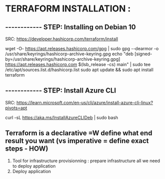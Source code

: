 # TERRAFORM INSTALLATION :

## ------------ STEP: Installing on Debian 10
SRC:  https://developer.hashicorp.com/terraform/install
	
wget -O- https://apt.releases.hashicorp.com/gpg | sudo gpg --dearmor -o /usr/share/keyrings/hashicorp-archive-keyring.gpg
echo "deb [signed-by=/usr/share/keyrings/hashicorp-archive-keyring.gpg] https://apt.releases.hashicorp.com $(lsb_release -cs) main" | sudo tee /etc/apt/sources.list.d/hashicorp.list
sudo apt update && sudo apt install terraform

## ------------ STEP: Install Azure CLI
SRC:  https://learn.microsoft.com/en-us/cli/azure/install-azure-cli-linux?pivots=apt

curl -sL https://aka.ms/InstallAzureCLIDeb | sudo bash

## Terraform is a declarative  =W define what end result you want (vs imperative = define exact steps - HOW)

1. Tool for infrastructure provisionning : prepare infrastructure all we need to deploy application 
2. Deploy application 

